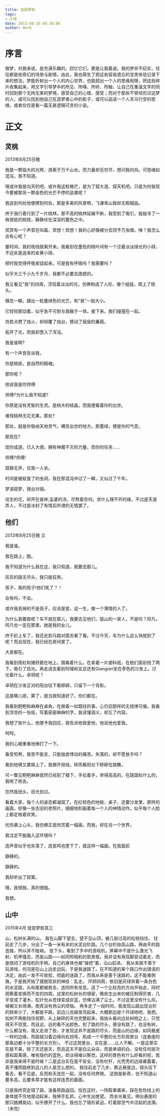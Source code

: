 ```yaml
---
title: 徒捉梦影
tags:
- 小说
date: 2013-08-26 08:38:00
author: Herb
---
```


# 序言

做梦，对我来说，是充满乐趣的，回忆它们，更是让我着迷。我的梦并不纪实，往往都是些奇幻的场景与剧情，由此，我也萌生了把这些容易遗忘的宝贵体验记录下来的想法。梦能折射出一个人的内心世界，也能超出一个人的思维局限，把这些碎片收集起来，用文字引导梦中的所见、所嗅、所听、所触，让自己在重温文字的同时回到那个无拘无束的梦境，感受自己的心情、感受；而对于那些不曾经历过这梦的人，或可以找到他自己在造梦者心中的影子，或可以品读一个人天马行空的思绪，或者仅仅是看一篇无甚逻辑可言的小说。

# 正文


## 灵桃
2013年8月25日晚



我是一颗指大的光辉，游离于万千山水。而力量却无穷尽，想问我何向。可思绪如混沌，我不知道。

哦或许我是向天的吧，或许我这粒微芒，是为了窥大道、探天机吧。只是为何我现今要被那另一颗金色的光芒不停的追袭呢？

我逃到何处他便撵到何处。那是多美的风景啊，飞瀑青山我却无暇细品。

终于我行着行到了一片桃林。那不高的桃林延展不断，我受到了吸引，独独寻了一株错低的桃枝，静静伏在深深的墨色之中。

冥冥有一个声音在叫嚣，冥想！冥想！我的心好像被分去饲予万虫噬。咦？我怎么会有心呢？

霎时间，我的视线脱离开来。我看到在墨色的桃叶间有一个泛着淡淡绿光的小球，不远处是追来的金黄小球。

顿时我觉得呼吸紧促起来。可是我有呼吸吗？我需要吗？

似乎大三千小九千岁月，我都不必要去困惑的。

我又看见"我"的四周，浮现着淡淡的光，仿佛构成了人形，像个娃娃，爬上了枝头。

倏忽一瞬，蹿出一粒墨绿色的光芒，和"我"一般大小。

它轻轻颤动着，似乎急不可耐与我融于一体。接下来，我们碰撞在一起。

仿若点燃了烛火，却倾覆了烛台，撩动了层层的蒹葭。

拓开了光，而我却堕入了浑沌。

我是谁啊?

有一个声音告诉我，

你是桃妖，是自然的精魂。

那你呢？

他说我是你师傅

师傅?为什么我不知道?

你原是没有灵智的生灵。是桃木的结晶，而我便看着你的出世。

难怪桃林无花无果。那处?

那处，就是你吸纳天地灵气，横空出世的地方。那墨绿，便是你的气息。

那现在?

现你成道，已入大德。拥有神魔不灭的力量，而你的任务……

师傅?师傅!

寂静无声，仅我一人余。

时间是被蚁食了的虫洞，我在那混沌中过了一瞬，又似过了千年。

梦溪窥梦，镜台对镜。

往生的花，却开在彼岸;孟婆的汤，尽熬着奈何。求什么理不开的缘，不过是天道弄人，不过是冰封了有情后所谓的无情罢了。




## 他们
2013年8月25日晚 又



我是谁。

我在路上，跑。

我不知道为什么我在这，我只知道，我要去那儿。

灰灰的路无尽头，我只能狂奔。

孩子，我的孩子!他们死了？！

会有吗，不会。

或许我丢掉的不是孩子，应该是爱。这一生，做一个薄情的人了。

为什么我要跑呢？车不就在那儿，我要去见他们，鼓山的一家人，不是吗？阿凡，阿凡也一定在那里。她是我的女儿。

终于赶上车了，我还走到马路对面去看了看。不过今天，车为什么这么快就到了呢？而且现在，我已经在房间里了。

大家都在。

我看到雨虹和猪肝跪在地上。围看着什么。在拿着一片塑料纸，在她们面前扭了两下，吸引了目光。再走进去看到阿璨和豆豆还有Giangian坐在枣色的沙发上。讨论着什么，卓玥呢？

卓玥在沙发正对的阳台往下看婷婷。只留下一个背影。

这是哪儿呢，算了，就当我知道好了。你们都在。

我看到粑粑和麻麻在桌角，在做着一如既往的事。心仍旧那样的无规律可循，我看到浮空的一张纸，写着密密麻麻的字，我读懂涵义，却忘了内容。

我想了些什么，他便予我回应，我告诉他我爱他，他说他也爱我。

呵呵。

我的心被重重地捶打了一下。

备受煎熬，我苦不能言，只能独尝悸动的痛苦。失落的，却不愿放手吗？

看到他俩又要挨上了，我挪开视线，转而看阳台下婷婷在跳舞。

可一瞥见粑粑麻麻竟然已经到了楼下，手拉着手，举得高高的，在跳国标什么的，我咂了咂舌。

忽然我扭头，目光划过。

看着大家，每个人的姿态都凝固了。在红棕色的地板，桌子，还要沙发里，那样的画面，好像一张古旧的老照片，细细地刻画着每一个人的神情动作。似乎每个人脸上都定格着欢笑。

忧伤袭上心头，我仿佛正是欣赏着一幅画，而我，却在另一个世界。

我注定不能融入这环境吗？

连声音似乎也失落了，连哀鸣也堕下了，就这样一幅画。在我面前

静静的。

静静的。

我却听出了寂寞。

哦，我很独，真的很独。

我想。


## 山中
2015年4月
徒捉梦影其三


山，松树长满的山。
我在山脚下望去，望不见山顶，被几层过高的松枝挡住。
往前走了几步，分出了一条一米有余的水泥台阶路。几个台阶抬高山路，再由平的路连接，所以并不陡峭。
低下头，看到了手中的游戏机，屏幕中不是什么激光飞射，机甲撞击，而是山路——如同照相机的取景框。我并没有用双脚尝试着走，而是按动了游戏机的手柄，自己的身体也被“操控”着，沿山前进。
我从来就不善于玩游戏，何况是在山上边走边玩，于是我迷路了。在不知道的某个路口作出错误的决定，由此一发不可收拾，彻底的迷路了。而我从来是善于迷路的，这不能难倒我，于是我开始了摆脱现状的神技：乱走。
环顾四周，依旧是灰绿夹着一条白色的水泥路，头和尾都被吞去，连同所有信息。选了一个比较亮的方向开始走，同时观察着变换而不变的四周。这里的松树长的很密，晚些生出来的被压制得厉害，几乎变成了灌木，松针也从苍绿变成灰蓝，仿佛沾满了尘土。不过这里没有什么风，植被又长得满，倒真没有扬尘的烦恼。
再多走了一段时间，我发现山路出现台阶的频率少了，大都是平路，前边儿也越发亮起来，大概那边是个开阔地吧，我想。
松树不再能挡住视野，头上破碎的天也完整起来，我抬头看向远处树梢之上，只觉得天不但宽，而且远，远的看不出颜色。到了路的尽头，便没有路了，也没有树，什么都没有，我又走进了些，才发现这并不是路的尽头，而是山的边缘，如同悬崖一样的边缘，而路就沿着边缘向右拐弯，拓成一个平整的长方形观景台（连悬崖的那条边都十分平整的长方形）。
不过这观景台，实在是……让人不解。一是这景实在是不美，除了天还是天，而且这天不是白云朵朵，而是单调的白，没有任何层次感和距离感，唯有隐约的蓝色，却淡得难以察觉。这样的景色有什么好看的呢，若非是我来得不是时候？二是这台实在是不安全，没有栏杆，光秃秃的边缘暴露着，真不懂把路修到这儿的人是怎么想的。
我往前走了几步，靠近悬崖边，探头往下看去，看不见底，反而和天连在一起，没有任何界限。
这倒是新奇，也不知道山要多高，云要多厚才能有这样连贯的画面。

只是我终究走错了路，准备原路返回。恰在这时，一阵眩晕袭来，踩在危险线上的身体就不住地晃动起来，我伸手乱抓，心中生出绝望。
而余光看见，伸出悬崖的那只胳膊晃动，似乎撩开了什么。我也忘了情形紧迫，盯着那空气中泛起的涟漪。
（未完)

